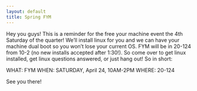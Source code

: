 ```yaml
---
layout: default
title: Spring FYM
---
```


Hey you guys!
This is a reminder for the free your machine event the 4th Saturday of the quarter! We’ll install linux for you and we can have your machine dual boot so you won’t lose your current OS. FYM will be in 20-124 from 10-2 (no new installs accepted after 1:30!). So come over to get linux installed, get linux questions answered, or just hang out! So in short:

WHAT: FYM
WHEN: SATURDAY, April 24, 10AM-2PM
WHERE: 20-124

See you there!

